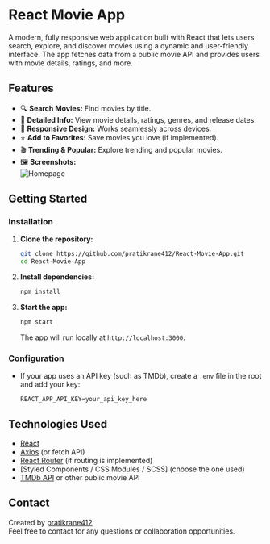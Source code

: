 # React Movie App

A modern, fully responsive web application built with React that lets users search, explore, and discover movies using a dynamic and user-friendly interface. The app fetches data from a public movie API and provides users with movie details, ratings, and more.

## Features

- 🔍 **Search Movies:** Find movies by title.
- 📄 **Detailed Info:** View movie details, ratings, genres, and release dates.
- 📱 **Responsive Design:** Works seamlessly across devices.
- ⭐ **Add to Favorites:** Save movies you love (if implemented).
- 🎬 **Trending & Popular:** Explore trending and popular movies.
- 🖼️ **Screenshots:**  
  ![Homepage](screenshots/homepage.png) 

## Getting Started

### Installation

1. **Clone the repository:**
   ```bash
   git clone https://github.com/pratikrane412/React-Movie-App.git
   cd React-Movie-App
   ```

2. **Install dependencies:**
   ```bash
   npm install
   ```

3. **Start the app:**
   ```bash
   npm start
   ```
   The app will run locally at `http://localhost:3000`.

### Configuration

- If your app uses an API key (such as TMDb), create a `.env` file in the root and add your key:
  ```
  REACT_APP_API_KEY=your_api_key_here
  ```

## Technologies Used

- [React](https://react.dev/)
- [Axios](https://axios-http.com/) (or fetch API)
- [React Router](https://reactrouter.com/) (if routing is implemented)
- [Styled Components / CSS Modules / SCSS] (choose the one used)
- [TMDb API](https://www.themoviedb.org/documentation/api) or other public movie API


## Contact

Created by [pratikrane412](https://github.com/pratikrane412)  
Feel free to contact for any questions or collaboration opportunities.
